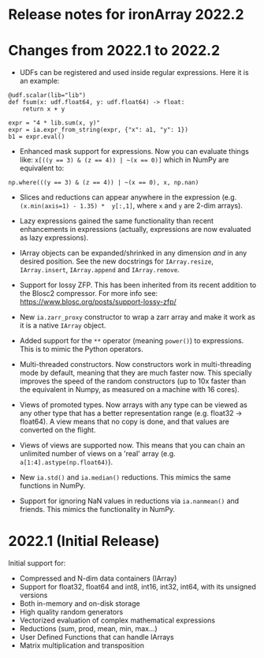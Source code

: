 Release notes for ironArray 2022.2
==================================

Changes from 2022.1 to 2022.2
=============================

* UDFs can be registered and used inside regular expressions.  Here it is an example:

```
@udf.scalar(lib="lib")
def fsum(x: udf.float64, y: udf.float64) -> float:
    return x + y

expr = "4 * lib.sum(x, y)"
expr = ia.expr_from_string(expr, {"x": a1, "y": 1})
b1 = expr.eval()
```

* Enhanced mask support for expressions.  Now you can evaluate things like: `x[((y == 3) & (z == 4)) | ~(x == 0)]` which in NumPy are equivalent to:

```
np.where(((y == 3) & (z == 4)) | ~(x == 0), x, np.nan)
```

* Slices and reductions can appear anywhere in the expression (e.g. `(x.min(axis=1) - 1.35) *  y[:,1]`, where `x` and `y` are 2-dim arrays).

* Lazy expressions gained the same functionality than recent enhancements in expressions (actually, expressions are now evaluated as lazy expressions).

* IArray objects can be expanded/shrinked in any dimension *and* in any desired position.  See the new docstrings for `IArray.resize`, `IArray.insert`, `IArray.append` and `IArray.remove`.

* Support for lossy ZFP.  This has been inherited from its recent addition to the Blosc2 compressor.  For more info see: https://www.blosc.org/posts/support-lossy-zfp/

* New `ia.zarr_proxy` constructor to wrap a zarr array and make it work as it is a native `IArray` object.

* Added support for the `**` operator (meaning `power()`) to expressions.  This is to mimic the Python operators.

* Multi-threaded constructors.  Now constructors work in multi-threading mode by default, meaning that they are much faster now.  This specially improves the speed of the random constructors (up to 10x faster than the equivalent in Numpy, as measured on a machine with 16 cores).

* Views of promoted types.  Now arrays with any type can be viewed as any other type that has a better representation range (e.g. float32 -> float64).  A view means that no copy is done, and that values are converted on the flight.

* Views of views are supported now.  This means that you can chain an unlimited number of views on a 'real' array (e.g. `a[1:4].astype(np.float64)`).

* New `ia.std()` and `ia.median()` reductions.  This mimics the same functions in NumPy.

* Support for ignoring NaN values in reductions via `ia.nanmean()` and friends.  This mimics the functionality in NumPy.


2022.1 (Initial Release)
========================

Initial support for:

* Compressed and N-dim data containers (IArray)
* Support for float32, float64 and int8, int16, int32, int64, with its unsigned versions
* Both in-memory and on-disk storage
* High quality random generators
* Vectorized evaluation of complex mathematical expressions
* Reductions (sum, prod, mean, min, max...)
* User Defined Functions that can handle IArrays
* Matrix multiplication and transposition